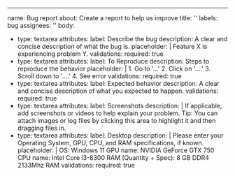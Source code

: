 ---
name: Bug report
about: Create a report to help us improve
title: ''
labels: bug
assignees: ''
body:
- type: textarea
    attributes:
        label: Describe the bug
        description: A clear and concise description of what the bug is.
        placeholder: |
            Feature X is experiencing problem Y.
    validations:
        required: true
- type: textarea
    attributes:
        label: To Reproduce
        description: Steps to reproduce the behavior
        placeholder: |
            1. Go to '...'
            2. Click on '....'
            3. Scroll down to '....'
            4. See error
    validations:
        required: true
- type: textarea
    attributes:
        label: Expected behavior
        description: A clear and concise description of what you expected to happen.
    validations:
        required: true
- type: textarea
    attributes:
        label: Screenshots
        description: |
            If applicable, add screenshots or videos to help explain your problem.
            Tip: You can attach images or log files by clicking this area to highlight it and then dragging files in.
- type: textarea
    attributes:
        label: Desktop
        description: |
            Please enter your Operating System, GPU, CPU, and RAM specifications, if known.
        placeholder: |
            OS: Windows 11
            GPU name: NVIDIA GeForce GTX 750
            CPU name: Intel Core i3-8300
            RAM (Quantity + Spec): 8 GB DDR4 2133Mhz RAM
    validations:
        required: true

